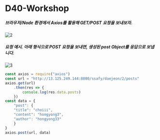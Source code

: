 # D40-Workshop

##### 브라우저/Node 환경에서 Axios를 활용해 GET/POST 요청을 보내보자.



![2](https://user-images.githubusercontent.com/45934494/57061720-e6b7b880-6cf8-11e9-93ef-46433238f99f.PNG)



##### 요청 예시. 아래 형식으로 POST 요청을 보내면, 생성된 post Object를 응답으로 보냅니다.



![3](https://user-images.githubusercontent.com/45934494/57061721-e6b7b880-6cf8-11e9-8714-88ef83f26913.PNG)

```javascript
const axios = require("axios")
const url = "http://13.125.249.144:8080/ssafy/daejeon/2/posts"
axios.get(url)
    .then(res => {
        console.log(res.data.posts)
    })
const data = {
    "post": {
    "title": "choiii",
    "content": "hongyong3",
    "author": "hongyong33"
    }
}
axios.post(url, data)
```

